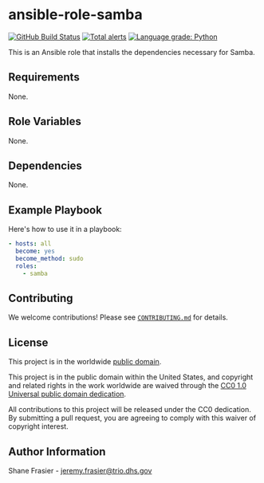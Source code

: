 # ansible-role-samba #

[![GitHub Build Status](https://github.com/cisagov/ansible-role-samba/workflows/build/badge.svg)](https://github.com/cisagov/ansible-role-samba/actions)
[![Total alerts](https://img.shields.io/lgtm/alerts/g/cisagov/ansible-role-samba.svg?logo=lgtm&logoWidth=18)](https://lgtm.com/projects/g/cisagov/ansible-role-samba/alerts/)
[![Language grade: Python](https://img.shields.io/lgtm/grade/python/g/cisagov/ansible-role-samba.svg?logo=lgtm&logoWidth=18)](https://lgtm.com/projects/g/cisagov/ansible-role-samba/context:python)

This is an Ansible role that installs the dependencies necessary for
Samba.

## Requirements ##

None.

## Role Variables ##

None.

<!--
| Variable | Description | Default | Required |
|----------|-------------|---------|----------|
| optional_variable | Describe its purpose. | `default_value` | No |
| required_variable | Describe its purpose. | n/a | Yes |
-->

## Dependencies ##

None.

## Example Playbook ##

Here's how to use it in a playbook:

```yaml
- hosts: all
  become: yes
  become_method: sudo
  roles:
    - samba
```

## Contributing ##

We welcome contributions!  Please see [`CONTRIBUTING.md`](CONTRIBUTING.md) for
details.

## License ##

This project is in the worldwide [public domain](LICENSE).

This project is in the public domain within the United States, and
copyright and related rights in the work worldwide are waived through
the [CC0 1.0 Universal public domain
dedication](https://creativecommons.org/publicdomain/zero/1.0/).

All contributions to this project will be released under the CC0
dedication. By submitting a pull request, you are agreeing to comply
with this waiver of copyright interest.

## Author Information ##

Shane Frasier - <jeremy.frasier@trio.dhs.gov>
